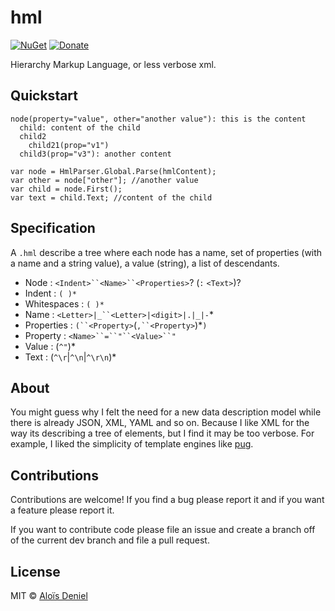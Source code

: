 # hml

[![NuGet](https://img.shields.io/nuget/v/Hml.svg?label=NuGet)](https://www.nuget.org/packages/Hml/) [![Donate](https://img.shields.io/badge/donate-paypal-yellow.svg)](https://www.paypal.com/cgi-bin/webscr?cmd=_donations&business=ZJZKXPPGBKKAY&lc=US&item_name=GitHub&item_number=0000001&currency_code=USD&bn=PP%2dDonationsBF%3abtn_donate_SM%2egif%3aNonHosted)

Hierarchy Markup Language, or less verbose xml.

## Quickstart

```
node(property="value", other="another value"): this is the content
  child: content of the child
  child2
  	child21(prop="v1")
  child3(prop="v3"): another content
```

```
var node = HmlParser.Global.Parse(hmlContent);
var other = node["other"]; //another value
var child = node.First(); 
var text = child.Text; //content of the child

```

## Specification

A `.hml` describe a tree where each node has a name,  set of properties (with a name and a string value), a value (string), a list of descendants.

* Node : `<Indent>``<Name>``<Properties>`? (`:` `<Text>`)?
* Indent : `( )*`
* Whitespaces : `( )*`
* Name : `<Letter>|_``<Letter>|<digit>|.|_|-`*
* Properties : `(``<Property>`(`,``<Property>`)*`)`
* Property : `<Name>``=``"``<Value>``"`
* Value : (`^"`)*
* Text : (`^\r`|`^\n`|`^\r\n`)*

## About

You might guess why I felt the need for a new data description model while there is already JSON, XML, YAML and so on. Because I like XML for the way its describing a tree of elements, but I find it may be too verbose. For example, I liked the simplicity of template engines like [pug](https://pugjs.org/).

## Contributions

Contributions are welcome! If you find a bug please report it and if you want a feature please report it.

If you want to contribute code please file an issue and create a branch off of the current dev branch and file a pull request.

## License

MIT © [Aloïs Deniel](http://aloisdeniel.github.io)